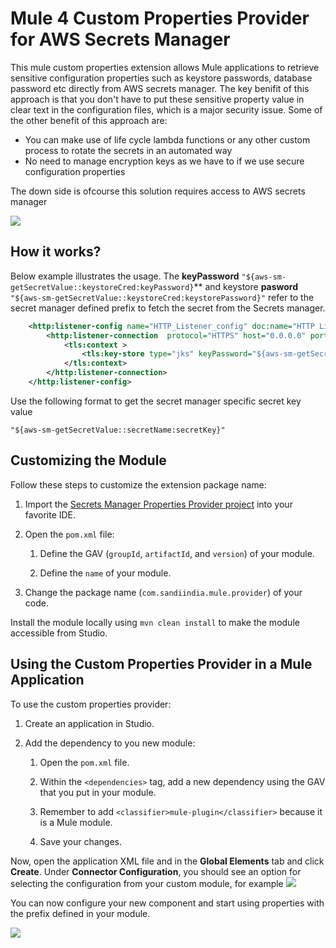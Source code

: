 # Mule 4 Custom Properties Provider for AWS Secrets Manager

This mule custom properties extension allows Mule applications to retrieve sensitive configuration properties such as keystore passwords, database password etc directly from AWS secrets manager. The key benifit of this approach is that you don't have to put these sensitive property value in clear text in the configuration files, which is a major security issue. Some of the other benefit of this approach are:
-  You can make use of life cycle lambda functions or any other custom process to rotate the secrets in an automated way
- No need to manage encryption keys as we have to if we use secure configuration properties

The down side is ofcourse this solution requires access to AWS secrets manager

![](https://github.com/sandiindia/mule-awssm-extension/blob/v1.0.0/Arch.jpg)

## How it works?
Below example illustrates the usage. 
The **keyPassword** ```"${aws-sm-getSecretValue::keystoreCred:keyPassword}```** and keystore **pasword** ```"${aws-sm-getSecretValue::keystoreCred:keystorePassword}"``` refer to the secret manager defined prefix to fetch the secret from the Secrets manager. 

```xml
	<http:listener-config name="HTTP_Listener_config" doc:name="HTTP Listener config" doc:id="cdd1c593-0d92-4d51-a5cc-1ac3acd60496" >
		<http:listener-connection  protocol="HTTPS" host="0.0.0.0" port="8081" >
			<tls:context >
				<tls:key-store type="jks" keyPassword="${aws-sm-getSecretValue::keystoreCred:keyPassword}" password="${aws-sm-getSecretValue::keystoreCred:keystorePassword}" path="keystore.jks"/>
			</tls:context>
		</http:listener-connection>
	</http:listener-config>
```
Use the following format to get the secret manager specific secret key value

```"${aws-sm-getSecretValue::secretName:secretKey}"```

## Customizing the Module
Follow these steps to customize the extension package name:
1.  Import the  [Secrets Manager Properties Provider project](https://github.com/sandiindia/mule-awssm-extension)  into your favorite IDE. 
2.  Open the  `pom.xml`  file:
    
    1.  Define the GAV (`groupId`,  `artifactId`, and  `version`) of your module.
        
    2.  Define the  `name`  of your module.

3.  Change the package name (`com.sandiindia.mule.provider`) of your code.
    
Install the module locally using  `mvn clean install`  to make the module accessible from Studio.

## Using the Custom Properties Provider in a Mule Application

To use the custom properties provider:

1.  Create an application in Studio.
    
2.  Add the dependency to you new module:
    
    1.  Open the  `pom.xml`  file.
        
    2.  Within the  `<dependencies>`  tag, add a new dependency using the GAV that you put in your module.
        
    3.  Remember to add  `<classifier>mule-plugin</classifier>`  because it is a Mule module.
        
    4.  Save your changes.      

Now, open the application XML file and in the  **Global Elements**  tab and click  **Create**. Under  **Connector Configuration**, you should see an option for selecting the configuration from your custom module, for example
![](https://github.com/sandiindia/mule-awssm-extension/blob/v1.0.0/images/globalelement.PNG)

You can now configure your new component and start using properties with the prefix defined in your module.

![](https://github.com/sandiindia/mule-awssm-extension/blob/v1.0.0/images/config.PNG)
